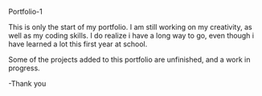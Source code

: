 Portfolio-1

This is only the start of my portfolio. I am still working on my creativity, as well as my coding skills.
I do realize i have a long way to go, even though i have learned a lot this first year at school.

Some of the projects added to this portfolio are unfinished, and a work in progress.

-Thank you
